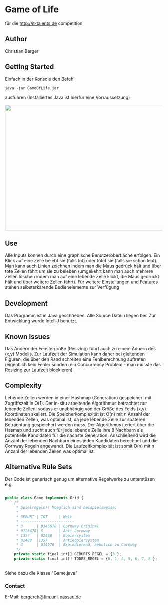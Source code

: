 
# Game of Life 
für die <http://it-talents.de> competition

## Author

Christian Berger


## Getting Started

Einfach in der Konsole den Befehl

```java -jar GameOfLife.jar```

ausführen (Installiertes Java ist hierfür eine Vorraussetzung)

<img src="https://raw.githubusercontent.com/bergerch/GameOfLife/master/gol.png" width="600" height="400" />

## Use

Alle Inputs können durch eine graphische Benutzeroberfläche erfolgen.
Ein Klick auf eine Zelle belebt sie (falls tot) oder tötet sie (falls sie schon lebt).
Man kann auch Linien zeichnen indem man die Maus gedrück hält und über tote Zellen fährt um sie zu beleben (umgekehrt kann man auch mehrere Zellen löschen indem man auf eine lebende Zelle klickt, die Maus gedrückt hält und über weitere Zellen fährt).
Für weitere Einstellungen und Features stehen selbsterkärende Bedienelemente zur Verfügung

## Development

Das Programm ist in Java geschrieben. Alle Source Datein liegen bei. Zur Entwicklung wurde IntelliJ benutzt.

## Known Issues

Das Ändern der Fenstergröße (Resizing) führt auch zu einem Ädnern des (x,y) Modells. Zur Laufzeit der Simulation kann daher bei gleitenden Figuren, die über den Rand schreiten eine Fehlberechnung auftreten (eigentlich kein Fehler sondern ein Concurrency Problem,- man müsste das Resizing zur Laufzeit blockieren)

## Complexity

Lebende Zellen werden in einer Hashmap (Generation) gespeichert mit Zugriffszeit in O(1). Der in-situ arbeitende Algorithmus betrachtet nur lebende Zellen, sodass er unabhängig von der Größe des Felds (x,y) Koordinaten skaliert. Die Speicherkomplexität ist O(n) mit n Anzahl der lebenden Zellen, was optimal ist, da jede lebende Zelle zur späteren Betrachtung gespeichert werden muss. Der Algorithmus iteriert über die Hasmap und sucht auch für jede lebende Zelle ihre 8 Nachbarn als potentielle Kandidaten für die nächste Generation. Anschließend wird die Anzahl der lebenden Nachbarn eines jeden Kandidaten berechnet und die Cornway Regeln angewandt. Die Laufzeitkomplexität ist somit O(n) mit n Anzahl der lebenden Zellen was optimal ist.

## Alternative Rule Sets

Der Code ist generisch genug um alternative Regelwerke zu unterstüzen e.g.
```javascript

public class Game implements Grid {
    /*
     * Spielregeln!! Moeglich sind beispielsweise:
     * 
     * GEBURT | TOT     | Welt 
     * ------------------------ 
     * 3      | 0145678 | Cornway Original 
     * 0123478| 5       | Anti Cornway 
     * 1357   | 02468   | Kopiersystem 
     * 02468  |1357     | Antikopiersystem 
     * 3      | 014578  | Explodierend, aehnlich zu Cornway
     */
    private static final int[] GEBURTS_REGEL = {3 };
    private static final int[] TODES_REGEL = {0, 1, 4, 5, 6, 7, 8 };
     
```
Siehe dazu die Klasse "Game.java"

### Contact

E-Mail: bergerch@fim.uni-passau.de
